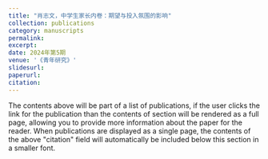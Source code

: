 ```yaml
---
title: "肖志文，中学生家长内卷：期望与投入氛围的影响"
collection: publications
category: manuscripts
permalink: 
excerpt: 
date: 2024年第5期
venue: '《青年研究》'
slidesurl: 
paperurl: 
citation: 
---
```


The contents above will be part of a list of publications, if the user clicks the link for the publication than the contents of section will be rendered as a full page, allowing you to provide more information about the paper for the reader. When publications are displayed as a single page, the contents of the above "citation" field will automatically be included below this section in a smaller font.
